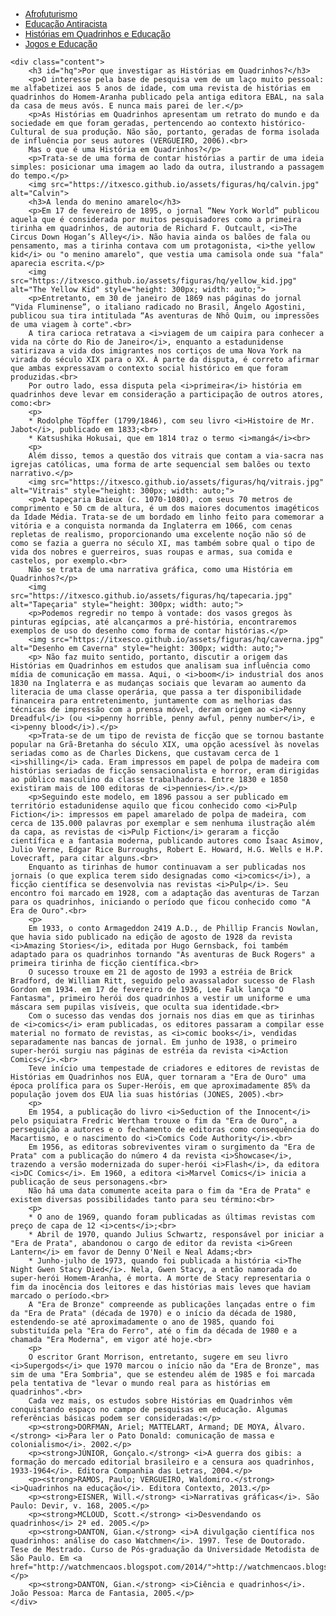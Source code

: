 
<html lang="pt-BR">
<head>
    <meta charset="UTF-8">
    <meta name="viewport" content="width=device-width, initial-scale=1.0">
    <title>Menu de Navegação</title>
    <style>
        body {
            font-family: Arial, sans-serif;
        }
        .menu {
            background-color: #333;
            overflow: hidden;
        }
        .menu a {
            float: left;
            display: block;
            color: white;
            text-align: center;
            padding: 14px 16px;
            text-decoration: none;
        }
        .menu a:hover {
            background-color: #ddd;
            color: black;
        }
        .content {
            padding: 20px;
        }
        .content p {
            text-align: justify;
        }
        .content img {
            display: block;
            margin: 0 auto;
        }
    </style>
</head>
<body>
    <div class="navbar">
        <div class="navbar-inner">
            <ul class="nav">
                <li><a href="/pages/pesquisa/pesquisa_afro.html">Afrofuturismo</a></li>
                <li><a href="/pages/pesquisa/pesquisa_edu.html">Educação Antiracista</a></li>
                <li><a href="/pages/pesquisa/pesquisa_hq.html">Histórias em Quadrinhos e Educação</a></li>
                <li><a href="/pages/pesquisa/pesquisa_jogos.html">Jogos e Educação</a></li>
            </ul>
        </div>
    </div>

    <div class="content">
        <h3 id="hq">Por que investigar as Histórias em Quadrinhos?</h3>
        <p>O interesse pela base de pesquisa vem de um laço muito pessoal: me alfabetizei aos 5 anos de idade, com uma revista de histórias em quadrinhos do Homem-Aranha publicado pela antiga editora EBAL, na sala da casa de meus avós. E nunca mais parei de ler.</p>
        <p>As Histórias em Quadrinhos apresentam um retrato do mundo e da sociedade em que foram geradas, pertencendo ao contexto histórico-Cultural de sua produção. Não são, portanto, geradas de forma isolada de influência por seus autores (VERGUEIRO, 2006).<br>
        Mas o que é uma História em Quadrinhos?</p>
        <p>Trata-se de uma forma de contar histórias a partir de uma ideia simples: posicionar uma imagem ao lado da outra, ilustrando a passagem do tempo.</p>
        <img src="https://itxesco.github.io/assets/figuras/hq/calvin.jpg" alt="Calvin">
        <h3>A lenda do menino amarelo</h3>
        <p>Em 17 de fevereiro de 1895, o jornal “New York World” publicou aquela que é considerada por muitos pesquisadores como a primeira tirinha em quadrinhos, de autoria de Richard F. Outcault, <i>The Circus Down Hogan’s Alley</i>. Não havia ainda os balões de fala ou pensamento, mas a tirinha contava com um protagonista, <i>the yellow kid</i> ou "o menino amarelo", que vestia uma camisola onde sua "fala" aparecia escrita.</p>
        <img src="https://itxesco.github.io/assets/figuras/hq/yellow_kid.jpg" alt="The Yellow Kid" style="height: 300px; width: auto;">
        <p>Entretanto, em 30 de janeiro de 1869 nas páginas do jornal “Vida Fluminense”, o italiano radicado no Brasil, Ângelo Agostini, publicou sua tira intitulada “As aventuras de Nhô Quim, ou impressões de uma viagem à corte".<br>
        A tira carioca retratava a <i>viagem de um caipira para conhecer a vida na côrte do Rio de Janeiro</i>, enquanto a estadunidense satirizava a vida dos imigrantes nos cortiços de uma Nova York na virada do século XIX para o XX. À parte da disputa, é correto afirmar que ambas expressavam o contexto social histórico em que foram produzidas.<br>
        Por outro lado, essa disputa pela <i>primeira</i> história em quadrinhos deve levar em consideração a participação de outros atores, como:<br>
        <p>
        * Rodolphe Töpffer (1799/1846), com seu livro <i>Histoire de Mr. Jabot</i>, publicado em 1833;<br>
        * Katsushika Hokusai, que em 1814 traz o termo <i>mangá</i><br>
        <p>
        Além disso, temos a questão dos vitrais que contam a via-sacra nas igrejas católicas, uma forma de arte sequencial sem balões ou texto narrativo.</p>
        <img src="https://itxesco.github.io/assets/figuras/hq/vitrais.jpg" alt="Vitrais" style="height: 300px; width: auto;">
        <p>A tapeçaria Baieux (c. 1070-1080), com seus 70 metros de comprimento e 50 cm de altura, é um dos maiores documentos imagéticos da Idade Média. Trata-se de um bordado em linho feito para comemorar a vitória e a conquista normanda da Inglaterra em 1066, com cenas repletas de realismo, proporcionando uma excelente noção não só de como se fazia a guerra no século XI, mas também sobre qual o tipo de vida dos nobres e guerreiros, suas roupas e armas, sua comida e castelos, por exemplo.<br>
        Não se trata de uma narrativa gráfica, como uma História em Quadrinhos?</p>
        <img src="https://itxesco.github.io/assets/figuras/hq/tapecaria.jpg" alt="Tapeçaria" style="height: 300px; width: auto;">
        <p>Podemos regredir no tempo à vontade: dos vasos gregos às pinturas egípcias, até alcançarmos a pré-história, encontraremos exemplos de uso do desenho como forma de contar histórias.</p>
        <img src="https://itxesco.github.io/assets/figuras/hq/caverna.jpg" alt="Desenho em Caverna" style="height: 300px; width: auto;">
        <p> Não faz muito sentido, portanto, discutir a origem das Histórias em Quadrinhos em estudos que analisam sua influência como mídia de comunicação em massa. Aqui, o <i>boom</i> industrial dos anos 1830 na Inglaterra e as mudanças sociais que levaram ao aumento da literacia de uma classe operária, que passa a ter disponibilidade financeira para entretenimento, juntamente com as melhorias das técnicas de impressão com a prensa móvel, deram origem ao <i>Penny Dreadful</i> (ou <i>penny horrible, penny awful, penny number</i>, e <i>penny blood</i>).</p>
        <p>Trata-se de um tipo de revista de ficção que se tornou bastante popular na Grã-Bretanha do século XIX, uma opção acessível às novelas seriadas como as de Charles Dickens, que custavam cerca de 1 <i>shilling</i> cada. Eram impressos em papel de polpa de madeira com histórias seriadas de ficção sensacionalista e horror, eram dirigidas ao público masculino da classe trabalhadora. Entre 1830 e 1850 existiram mais de 100 editoras de <i>pennies</i>.</p>
        <p>Seguindo este modelo, em 1896 passou a ser publicado em território estadunidense aquilo que ficou conhecido como <i>Pulp Fiction</i>: impressos em papel amarelado de polpa de madeira, com cerca de 135.000 palavras por exemplar e sem nenhuma ilustração além da capa, as revistas de <i>Pulp Fiction</i> geraram a ficção científica e a fantasia moderna, publicando autores como Isaac Asimov, Julio Verne, Edgar Rice Burroughs, Robert E. Howard, H.G. Wells e H.P. Lovecraft, para citar alguns.<br>
        Enquanto as tirinhas de humor continuavam a ser publicadas nos jornais (o que explica terem sido designadas como <i>comics</i>), a ficção científica se desenvolvia nas revistas <i>Pulp</i>. Seu encontro foi marcado em 1928, com a adaptação das aventuras de Tarzan para os quadrinhos, iniciando o período que ficou conhecido como "A Era de Ouro".<br>
        <p>
        Em 1933, o conto Armageddon 2419 A.D., de Phillip Francis Nowlan, que havia sido publicado na edição de agosto de 1928 da revista <i>Amazing Stories</i>, editada por Hugo Gernsback, foi também adaptado para os quadrinhos tornando "As aventuras de Buck Rogers" a primeira tirinha de ficção científica.<br>
        O sucesso trouxe em 21 de agosto de 1993 a estréia de Brick Bradford, de William Ritt, seguido pelo avassalador sucesso de Flash Gordon em 1934. em 17 de fevereiro de 1936, Lee Falk lança "O Fantasma", primeiro herói dos quadrinhos a vestir um uniforme e uma máscara sem pupilas visíveis, que oculta sua identidade.<br>
        Com o sucesso das vendas dos jornais nos dias em que as tirinhas de <i>comics</i> eram publicadas, os editores passaram a compilar esse material no formato de revistas, as <i>comic books</i>, vendidas separadamente nas bancas de jornal. Em junho de 1938, o primeiro super-herói surgiu nas páginas de estréia da revista <i>Action Comics</i>.<br>
        Teve início uma tempestade de criadores e editores de revistas de Histórias em Quadrinhos nos EUA, quer tornaram a "Era de Ouro" uma época prolífica para os Super-Heróis, em que aproximadamente 85% da população jovem dos EUA lia suas histórias (JONES, 2005).<br>
        <p>
        Em 1954, a publicação do livro <i>Seduction of the Innocent</i> pelo psiquiatra Fredric Wertham trouxe o fim da "Era de Ouro", a perseguição a autores e o fechamento de editoras como consequência do Macartismo, e o nascimento do <i>Comics Code Authority</i>.<br>
        Em 1956, as editoras sobreviventes viram o surgimento da "Era de Prata" com a publicação do número 4 da revista <i>Showcase</i>, trazendo a versão modernizada do super-herói <i>Flash</i>, da editora <i>DC Comics</i>. Em 1960, a editora <i>Marvel Comics</i> inicia a publicação de seus personagens.<br>
        Não há uma data comumente aceita para o fim da "Era de Prata" e existem diversas possibilidades tanto para seu término:<br>
        <p>
        * O ano de 1969, quando foram publicadas as últimas revistas com preço de capa de 12 <i>cents</i>;<br>
        * Abril de 1970, quando Julius Schwartz, responsável por iniciar a "Era de Prata", abandonou o cargo de editor da revista <i>Green Lantern</i> em favor de Denny O'Neil e Neal Adams;<br>
        * Junho-julho de 1973, quando foi publicada a história <i>The Night Gwen Stacy Died</i>. Nela, Gwen Stacy, a então namorada do super-herói Homem-Aranha, é morta. A morte de Stacy representaria o fim da inocência dos leitores e das histórias mais leves que haviam marcado o período.<br>
        A "Era de Bronze" compreende as publicações lançadas entre o fim da "Era de Prata" (década de 1970) e o início da década de 1980, estendendo-se até aproximadamente o ano de 1985, quando foi substituída pela "Era do Ferro", até o fim da década de 1980 e a chamada "Era Moderna", em vigor até hoje.<br>
        <p>
        O escritor Grant Morrison, entretanto, sugere em seu livro <i>Supergods</i> que 1970 marcou o início não da "Era de Bronze", mas sim de uma "Era Sombria", que se estendeu além de 1985 e foi marcada pela tentativa de "levar o mundo real para as histórias em quadrinhos".<br>
        Cada vez mais, os estudos sobre Histórias em Quadrinhos vêm conquistando espaço no campo de pesquisas em educação. Algumas referências básicas podem ser consideradas:</p>
        <p><strong>DORFMAN, Ariel; MATTELART, Armand; DE MOYA, Álvaro.</strong> <i>Para ler o Pato Donald: comunicação de massa e colonialismo</i>. 2002.</p>
        <p><strong>JÚNIOR, Gonçalo.</strong> <i>A guerra dos gibis: a formação do mercado editorial brasileiro e a censura aos quadrinhos, 1933-1964</i>. Editora Companhia das Letras, 2004.</p>
        <p><strong>RAMOS, Paulo; VERGUEIRO, Waldomiro.</strong> <i>Quadrinhos na educação</i>. Editora Contexto, 2013.</p>
        <p><strong>EISNER, Will.</strong> <i>Narrativas gráficas</i>. São Paulo: Devir, v. 168, 2005.</p>
        <p><strong>MCLOUD, Scott.</strong> <i>Desvendando os quadrinhos</i> 2ª ed. 2005.</p>
        <p><strong>DANTON, Gian.</strong> <i>A divulgação científica nos quadrinhos: análise do caso Watchmen</i>. 1997. Tese de Doutorado. Tese de Mestrado. Curso de Pós-graduação da Universidade Metodista de São Paulo. Em <a href="http://watchmencaos.blogspot.com/2014/">http://watchmencaos.blogspot.com/2014/</a>.</p>
        <p><strong>DANTON, Gian.</strong> <i>Ciência e quadrinhos</i>. João Pessoa: Marca de Fantasia, 2005.</p>
    </div>
</body>
</html>
